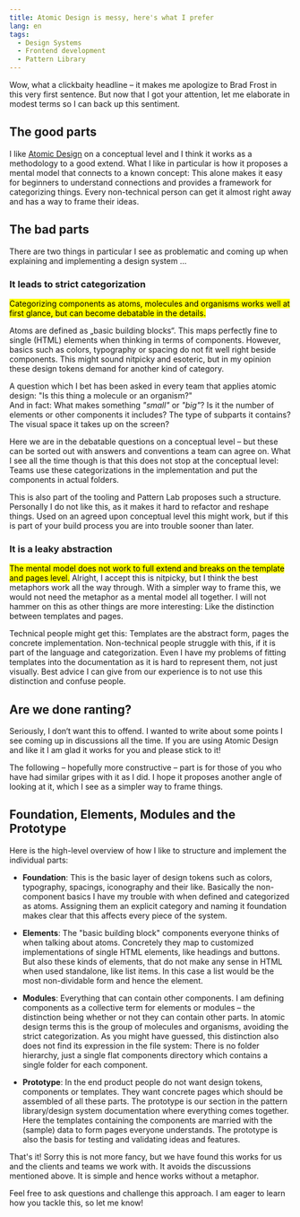 ```yaml
---
title: Atomic Design is messy, here's what I prefer
lang: en
tags:
  - Design Systems
  - Frontend development
  - Pattern Library
---
```

Wow, what a clickbaity headline – it makes me apologize to Brad Frost in this very first sentence.
But now that I got your attention, let me elaborate in modest terms so I can back up this sentiment.

## The good parts

I like [Atomic Design](http://atomicdesign.bradfrost.com/table-of-contents/) on a conceptual level and I think it works as a methodology to a good extend.
What I like in particular is how it proposes a mental model that connects to a known concept:
This alone makes it easy for beginners to understand connections and provides a framework for categorizing things.
Every non-technical person can get it almost right away and has a way to frame their ideas.

## The bad parts

There are two things in particular I see as problematic and coming up when explaining and implementing a design system …

### It leads to strict categorization

<mark>Categorizing components as atoms, molecules and organisms works well at first glance, but can become debatable in the details.</mark>

Atoms are defined as „basic building blocks“.
This maps perfectly fine to single (HTML) elements when thinking in terms of components.
However, basics such as colors, typography or spacing do not fit well right beside components.
This might sound nitpicky and esoteric, but in my opinion these design tokens demand for another kind of category.

A question which I bet has been asked in every team that applies atomic design: "Is this thing a molecule or an organism?"<br>
And in fact: What makes something _"small"_ or _"big"_?
Is it the number of elements or other components it includes?
The type of subparts it contains?
The visual space it takes up on the screen?

Here we are in the debatable questions on a conceptual level – but these can be sorted out with answers and conventions a team can agree on.
What I see all the time though is that this does not stop at the conceptual level:
Teams use these categorizations in the implementation and put the components in actual folders.

This is also part of the tooling and Pattern Lab proposes such a structure.
Personally I do not like this, as it makes it hard to refactor and reshape things.
Used on an agreed upon conceptual level this might work, but if this is part of your build process you are into trouble sooner than later.

### It is a leaky abstraction

<mark>The mental model does not work to full extend and breaks on the template and pages level.</mark>
Alright, I accept this is nitpicky, but I think the best metaphors work all the way through.
With a simpler way to frame this, we would not need the metaphor as a mental model all together.
I will not hammer on this as other things are more interesting:
Like the distinction between templates and pages.

Technical people might get this: Templates are the abstract form, pages the concrete implementation.
Non-technical people struggle with this, if it is part of the language and categorization.
Even I have my problems of fitting templates into the documentation as it is hard to represent them, not just visually.
Best advice I can give from our experience is to not use this distinction and confuse people.

## Are we done ranting?

Seriously, I don‘t want this to offend.
I wanted to write about some points I see coming up in discussions all the time.
If you are using Atomic Design and like it I am glad it works for you and please stick to it!

The following – hopefully more constructive – part is for those of you who have had similar gripes with it as I did.
I hope it proposes another angle of looking at it, which I see as a simpler way to frame things.

## Foundation, Elements, Modules and the Prototype

Here is the high-level overview of how I like to structure and implement the individual parts:

- __Foundation__: This is the basic layer of design tokens such as colors, typography, spacings, iconography and their like.
  Basically the non-component basics I have my trouble with when defined and categorized as atoms.
  Assigning them an explicit category and naming it foundation makes clear that this affects every piece of the system.

- __Elements__: The "basic building block" components everyone thinks of when talking about atoms.
  Concretely they map to customized implementations of single HTML elements, like headings and buttons.
  But also these kinds of elements, that do not make any sense in HTML when used standalone, like list items.
  In this case a list would be the most non-dividable form and hence the element.

- __Modules__: Everything that can contain other components.
  I am defining components as a collective term for elements or modules – the distinction being whether or not they can contain other parts.
  In atomic design terms this is the group of molecules and organisms, avoiding the strict categorization.
  As you might have guessed, this distinction also does not find its expression in the file system:
  There is no folder hierarchy, just a single flat components directory which contains a single folder for each component.

- __Prototype__: In the end product people do not want design tokens, components or templates.
  They want concrete pages which should be assembled of all these parts.
  The prototype is our section in the pattern library/design system documentation where everything comes together.
  Here the templates containing the components are married with the (sample) data to form pages everyone understands.
  The prototype is also the basis for testing and validating ideas and features.

That's it!
Sorry this is not more fancy, but we have found this works for us and the clients and teams we work with.
It avoids the discussions mentioned above.
It is simple and hence works without a metaphor.

Feel free to ask questions and challenge this approach.
I am eager to learn how you tackle this, so let me know!
